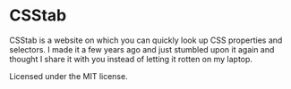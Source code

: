 # CSStab

CSStab is a website on which you can quickly look up CSS properties and selectors.
I made it a few years ago and just stumbled upon it again and thought
I share it with you instead of letting it rotten on my laptop.

Licensed under the MIT license.
